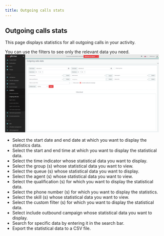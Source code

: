 ```yaml
---
title: Outgoing calls stats
---
```


## Outgoing calls stats

This page displays statistics for all outgoing calls in your activity.

You can use the filters to see only the relevant data you need.
![Outgoing calls stats](/images/outgoing-calls-stats.png)

- Select the start date and end date at which you want to display the statistics data.
- Select the start and end time at which you want to display the statistical data.
- Select the time indicator whose statistical data you want to display.
- Select the group (s) whose statistical data you want to view.
- Select the queue (s) whose statistical data you want to display.
- Select the agent (s) whose statistical data you want to view.
- Select the qualification (s) for which you want to display the statistical data.
- Select the phone number (s) for which you want to display the statistics.
- Select the skill (s) whose statistical data you want to view.
- Select the custom filter (s) for which you want to display the statistical data.
- Select include outbound campaign whose statistical data you want to display.
- Search for specific data by entering it in the search bar.
- Export the statistical data to a CSV file.